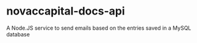 # novaccapital-docs-api
A Node.JS service to send emails based on the entries saved in a MySQL database
